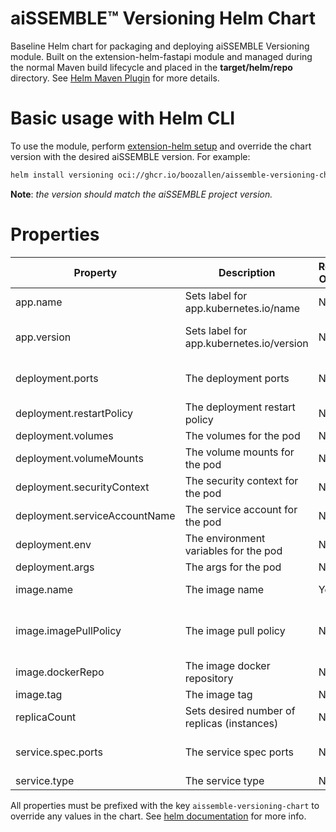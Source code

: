 # aiSSEMBLE&trade; Versioning Helm Chart
Baseline Helm chart for packaging and deploying aiSSEMBLE Versioning module. Built on the extension-helm-fastapi module and managed during the normal Maven build lifecycle and placed in the **target/helm/repo** directory. See [Helm Maven Plugin](https://github.com/kokuwaio/helm-maven-plugin) for more details.

# Basic usage with Helm CLI
To use the module, perform [extension-helm setup](../README.md#leveraging-extensions-helm) and override the chart version with the desired aiSSEMBLE version. For example:
```bash
helm install versioning oci://ghcr.io/boozallen/aissemble-versioning-chart --version <AISSEMBLE-VERSION>
```
**Note**: *the version should match the aiSSEMBLE project version.*

# Properties
| Property                      | Description                                 | Required Override | Default                                                                     |
|-------------------------------|---------------------------------------------|-------------------|-----------------------------------------------------------------------------|
| app.name                      | Sets label for app.kubernetes.io/name       | No                | Chart.Name                                                                  |
| app.version                   | Sets label for app.kubernetes.io/version    | No                | Chart.AppVersion (aiSSEMBLE project version)                                |
| deployment.ports              | The deployment ports                        | No                | - name: http-1 <br/>&emsp;&emsp;containerPort: 80 <br/>&emsp; protocol: TCP |
| deployment.restartPolicy      | The deployment restart policy               | No                | Always                                                                      |
| deployment.volumes            | The volumes for the pod                     | No                | None                                                                        |
| deployment.volumeMounts       | The volume mounts for the pod               | No                | None                                                                        |
| deployment.securityContext    | The security context for the pod            | No                | None                                                                        |
| deployment.serviceAccountName | The service account for the pod             | No                | Default user in the cluster namespace                                       |
| deployment.env                | The environment variables for the pod       | No                | None                                                                        |
| deployment.args               | The args for the pod                        | No                | None                                                                        |
| image.name                    | The image name                              | Yes               | boozallen/aissemble-versioning                                              |
| image.imagePullPolicy         | The image pull policy                       | No                | Always (ensures local docker image is pulled, rather than from Nexus repo)  |
| image.dockerRepo              | The image docker repository                 | No                | ghcr.io/                                                                    |
| image.tag                     | The image tag                               | No                | Chart.AppVersion                                                            |
| replicaCount                  | Sets desired number of replicas (instances) | No                | 1                                                                           |
| service.spec.ports            | The service spec ports                      | No                | - name: http <br/>&emsp;&emsp;port: 8080 <br/>&emsp; targetPort: 80         |
| service.type                  | The service type                            | No                | ClusterIP                                                                   |

All properties must be prefixed with the key `aissemble-versioning-chart` to override any values in the chart. See [helm documentation](https://helm.sh/docs/chart_template_guide/subcharts_and_globals/#overriding-values-from-a-parent-chart) for more info.